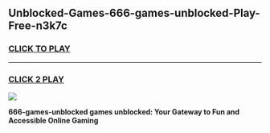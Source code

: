
## Unblocked-Games-666-games-unblocked-Play-Free-n3k7c
<h3>
<a href="https://premium76.site?title=666-games-unblocked&ref=21A">CLICK TO PLAY</a></h3>
<hr>

<h3>
<a href="https://premium76.site?title=666-games-unblocked&ref=21A">CLICK 2 PLAY</a>
  
</h3>

<a href="https://premium76.site?title=666-games-unblocked&ref=21A"><img src="https://clearcache.store/games.png"></a>


**666-games-unblocked games unblocked: Your Gateway to Fun and Accessible Online Gaming**
